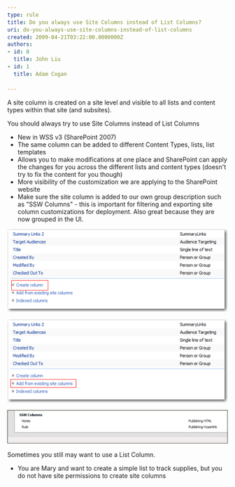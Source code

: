 ```yaml
---
type: rule
title: Do you always use Site Columns instead of List Columns?
uri: do-you-always-use-site-columns-instead-of-list-columns
created: 2009-04-21T03:22:00.0000000Z
authors:
- id: 8
  title: John Liu
- id: 1
  title: Adam Cogan

---
```


A site column is created on a site level and visible to all lists and content types within that site (and subsites).

You should always try to use Site Columns instead of List Columns

- New in WSS v3 (SharePoint 2007)
- The same column can be added to different Content Types, lists, list templates
- Allows you to make modifications at one place and SharePoint can apply the changes for you across the different lists and content types (doesn't try to fix the content for you though)
- More visibility of the customization we are applying to the SharePoint website
- Make sure the site column is added to our own group description such as "SSW Columns" - this is important for filtering and exporting site column customizations for deployment.  Also great because they are now grouped in the UI.


![ Create column - Bad Example ](ListColumn.png) 

![ Add from existing site columns - Good Example ](SiteColumn.png) 

![ Site Columns - Good Example ](SSWColumns_small.jpg) 





Sometimes you still may want to use a List Column.

- You are Mary and want to create a simple list to track supplies, but you do not have site permissions to create site columns
